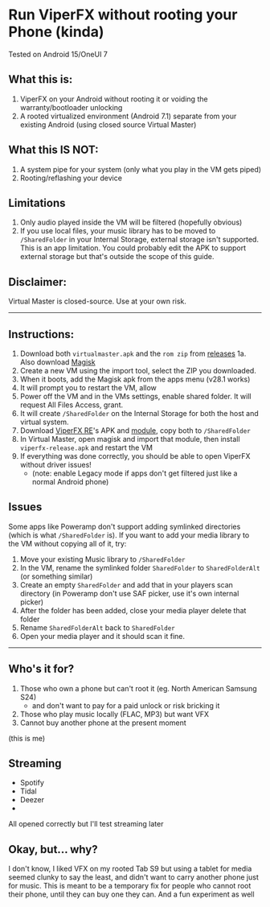 # Run ViperFX without rooting your Phone (kinda)
Tested on Android 15/OneUI 7

## What this is:
1. ViperFX on your Android without rooting it or voiding the warranty/bootloader unlocking
2. A rooted virtualized environment (Android 7.1) separate from your existing Android (using closed source Virtual Master)

## What this IS NOT:
1. A system pipe for your system (only what you play in the VM gets piped)
2. Rooting/reflashing your device

## Limitations
1. Only audio played inside the VM will be filtered (hopefully obvious)
2. If you use local files, your music library has to be moved to `/SharedFolder` in your Internal Storage, external storage isn't supported. This is an app limitation. You could probably edit the APK to support external storage but that's outside the scope of this guide.

## Disclaimer:
Virtual Master is closed-source. Use at your own risk.

----

## Instructions:
1. Download both `virtualmaster.apk` and the `rom zip` from [releases](https://github.com/jeeneo/rootless-viperfx/releases/tag/latest)
1a. Also download [Magisk](https://github.com/topjohnwu/Magisk/releases/tag/v28.1)
3. Create a new VM using the import tool, select the ZIP you downloaded.
4. When it boots, add the Magisk apk from the apps menu (v28.1 works)
5. It will prompt you to restart the VM, allow
6. Power off the VM and in the VMs settings, enable shared folder. It will request All Files Access, grant.
7. It will create `/SharedFolder` on the Internal Storage for both the host and virtual system.
8. Download [ViperFX RE](https://github.com/WSTxda/ViperFX-RE-Releases)'s APK and [module](https://github.com/WSTxda/ViPERFX_RE/releases), copy both to `/SharedFolder`
9. In Virtual Master, open magisk and import that module, then install `viperfx-release.apk` and restart the VM
10. If everything was done correctly, you should be able to open ViperFX without driver issues!
    - (note: enable Legacy mode if apps don't get filtered just like a normal Android phone)

## Issues
Some apps like Poweramp don't support adding symlinked directories (which is what `/SharedFolder` is). If you want to add your media library to the VM without copying all of it, try:

1. Move your existing Music library to `/SharedFolder`
2. In the VM, rename the symlinked folder `SharedFolder` to `SharedFolderAlt` (or something similar)
3. Create an empty `SharedFolder` and add that in your players scan directory (in Poweramp don't use SAF picker, use it's own internal picker)
4. After the folder has been added, close your media player delete that folder
5. Rename `SharedFolderAlt` back to `SharedFolder`
6. Open your media player and it should scan it fine.

----

## Who's it for?
1. Those who own a phone but can't root it (eg. North American Samsung S24)
   - and don't want to pay for a paid unlock or risk bricking it
2. Those who play music locally (FLAC, MP3) but want VFX
3. Cannot buy another phone at the present moment

(this is me)

## Streaming
 - Spotify
 - Tidal
 - Deezer
 - 
All opened correctly but I'll test streaming later

## Okay, but... why?
I don't know, I liked VFX on my rooted Tab S9 but using a tablet for media seemed clunky to say the least, and didn't want to carry another phone just for music. This is meant to be a temporary fix for people who cannot root their phone, until they can buy one they can. And a fun experiment as well
